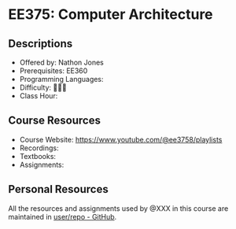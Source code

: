 # EE375: Computer Architecture

## Descriptions

-   Offered by: Nathon Jones
-   Prerequisites: EE360
-   Programming Languages:
-   Difficulty: 🌟🌟🌟
-   Class Hour:

<!--
        This course provides an introduction to computer organization and design. It builds on digital logic theory and devices to develop more complex systems. Graded assignments emphasize understanding and applying the basics of computer system organization, design, and operation. Students analyze contemporary computer organization by examining the operation of a program at the register level. Students learn, simulate, and program a modern processor. Assembly language programming provides system function control that bridges the gap between hardware and software. C programming demonstrates a high-level language greatly utilized in computing. The course introduces topics including RISC architectures, arithmetic processing, input/output, memory design, and parallel computing.
-->

## Course Resources

-   Course Website: https://www.youtube.com/@ee3758/playlists
-   Recordings:
-   Textbooks:
-   Assignments:

## Personal Resources

All the resources and assignments used by @XXX in this course are maintained in [user/repo - GitHub](https://github.com/user/repo).
